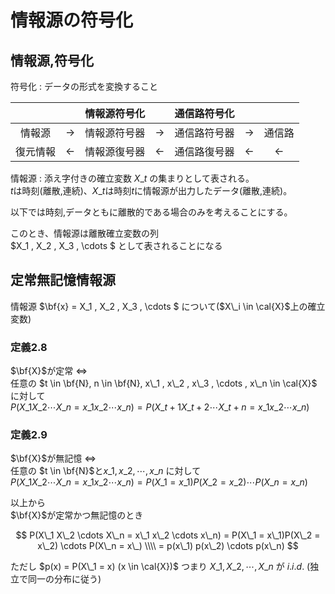 # 情報源の符号化
## 情報源,符号化
符号化 : データの形式を変換すること

|        |  |情報源符号化|  |通信路符号化|  |      |
|:------:|:-|:----------:|:-|:----------:|:-|:----:|
|情報源  |->|情報源符号器|->|通信路符号器|->|通信路|
|復元情報|<-|情報源復号器|<-|通信路復号器|<-|  <-  |

情報源 : 添え字付きの確立変数 $X\_{t}$ の集まりとして表される。  
$t$は時刻(離散,連続)、$X\_{t}$は時刻$t$に情報源が出力したデータ(離散,連続)。

以下では時刻,データともに離散的である場合のみを考えることにする。

このとき、情報源は離散確立変数の列  
$X\_1 , X\_2 , X\_3 , \cdots $ として表されることになる

## 定常無記憶情報源
情報源 $\bf{x} = X\_1 , X\_2 , X\_3 , \cdots $ について($X\_i \in \cal{X}$上の確立変数)  
### 定義2.8
$\bf{X}$が定常 $\Leftrightarrow$  
任意の $t \in \bf{N}, n \in \bf{N}, x\_1 , x\_2 , x\_3 , \cdots , x\_n \in \cal{X}$ に対して  
$P(X\_1 X\_2 \cdots X\_n = x\_1 x\_2 \cdots x\_n) = P(X\_{t+1} X\_{t+2} \cdots X\_{t+n} = x\_1 x\_2 \cdots x\_n)$

### 定義2.9
$\bf{X}$が無記憶 $\Leftrightarrow$  
任意の $t \in \bf{N}$と$x\_1 , x\_2 , \cdots , x\_n$ に対して  
$P(X\_1 X\_2 \cdots X\_n = x\_1 x\_2 \cdots x\_n) = P(X\_1 = x\_1)P(X\_2 = x\_2) \cdots P(X\_n = x\_n)$

以上から  
$\bf{X}$が定常かつ無記憶のとき

$$
P(X\_1 X\_2 \cdots X\_n = x\_1 x\_2 \cdots x\_n) = P(X\_1 = x\_1)P(X\_2 = x\_2) \cdots P(X\_n = x\_) \\\\
= p(x\_1) p(x\_2) \cdots p(x\_n)
$$

ただし $p(x) = P(X\_1 = x) (x \in \cal{X})$ つまり $X\_1 ,X\_2 , \cdots , X\_n$ が $i.i.d.$ (独立で同一の分布に従う)
